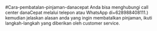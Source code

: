 #Cara-pembatalan-pinjaman-danacepat
Anda bisa menghubungi call center danaCepat melalui telepon atau WhatsApp di+628988408111.) kemudian jelaskan alasan anda yang ingin membatalkan pinjaman, ikuti langkah-langkah yang diberikan oleh customer service.
